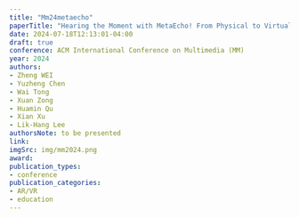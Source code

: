 ```yaml
---
title: "Mm24metaecho"
paperTitle: "Hearing the Moment with MetaEcho! From Physical to Virtual in Synchronized Sound Recording"
date: 2024-07-18T12:13:01-04:00
draft: true
conference: ACM International Conference on Multimedia (MM)
year: 2024
authors:
- Zheng WEI
- Yuzheng Chen
- Wai Tong
- Xuan Zong
- Huamin Qu
- Xian Xu
- Lik-Hang Lee
authorsNote: to be presented
link:
imgSrc: img/mm2024.png
award:
publication_types:
- conference
publication_categories:
- AR/VR
- education
---
```


